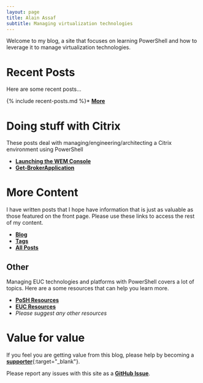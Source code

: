 ```yaml
---
layout: page
title: Alain Assaf
subtitle: Managing virtualization technologies
---
```


Welcome to my blog, a site that focuses on learning PowerShell and how to leverage it to manage virtualization technologies. 

# Recent Posts
Here are some recent posts...

{% include recent-posts.md %}* [**More**](sitemap/?utm_source=blog&utm_medium=blog&utm_content=recent)

# Doing stuff with Citrix
These posts deal with managing/engineering/architecting a Citrix environment using PowerShell

* [**Launching the WEM Console**](2021-02-04-Powershell-Launching-the-WEM-Console)
* [**Get-BrokerApplication**](2022-12-21-Powershell-Get-BrokerApplication)

# More Content
I have written posts that I hope have information that is just as valuable as those featured on the front page. Please use these links to access the rest of my content.

* [**Blog**](blog/?utm_source=blog&utm_medium=blog&utm_content=more)
* [**Tags**](/tags/?utm_source=blog&utm_medium=blog&utm_content=more)
* [**All Posts**](sitemap/?utm_source=blog&utm_medium=blog&utm_content=more)

## Other
Managing EUC technologies and platforms with PowerShell covers a lot of topics. Here are a some resources that can help you learn more.
* [**PoSH Resources**](powershellres)
* [**EUC Resources**](eucres)
* *Please suggest any other resources*

# Value for value
If you feel you are getting value from this blog, please help by becoming a [**supporter**](https://www.paypal.com/donate?hosted_button_id=73HNLGA2SGLLU){:target="_blank"}.

Please report any issues with this site as a [**GitHub Issue**](https://github.com/alainassaf/alainassaf.github.io/issues).